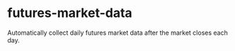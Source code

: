# futures-market-data
Automatically collect daily futures market data after the market closes each day.
